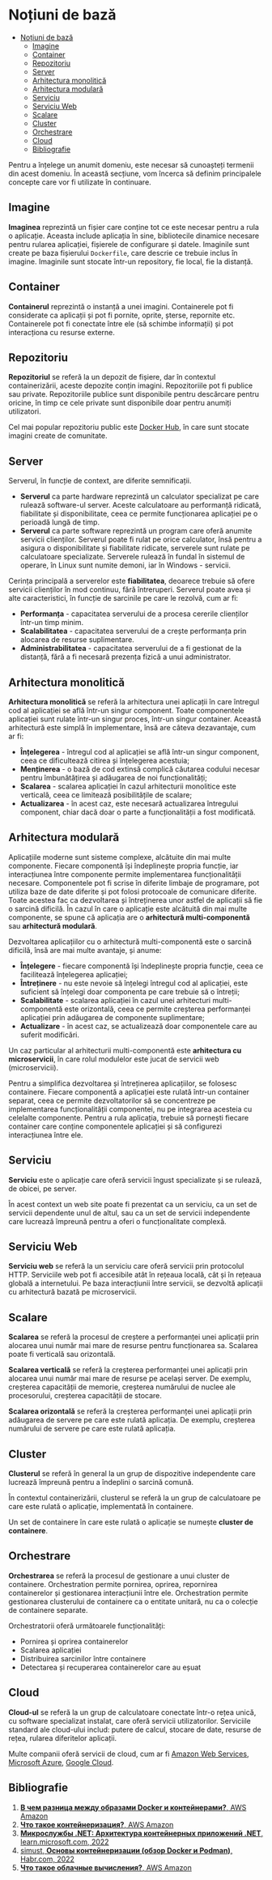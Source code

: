 # Noțiuni de bază

- [Noțiuni de bază](#noțiuni-de-bază)
  - [Imagine](#imagine)
  - [Container](#container)
  - [Repozitoriu](#repozitoriu)
  - [Server](#server)
  - [Arhitectura monolitică](#arhitectura-monolitică)
  - [Arhitectura modulară](#arhitectura-modulară)
  - [Serviciu](#serviciu)
  - [Serviciu Web](#serviciu-web)
  - [Scalare](#scalare)
  - [Cluster](#cluster)
  - [Orchestrare](#orchestrare)
  - [Cloud](#cloud)
  - [Bibliografie](#bibliografie)

Pentru a înțelege un anumit domeniu, este necesar să cunoașteți termenii din acest domeniu. În această secțiune, vom încerca să definim principalele concepte care vor fi utilizate în continuare.

## Imagine

**Imaginea** reprezintă un fișier care conține tot ce este necesar pentru a rula o aplicație. Aceasta include aplicația în sine, bibliotecile dinamice necesare pentru rularea aplicației, fișierele de configurare și datele. Imaginile sunt create pe baza fișierului `Dockerfile`, care descrie ce trebuie inclus în imagine. Imaginile sunt stocate într-un repository, fie local, fie la distanță.

## Container

**Containerul** reprezintă o instanță a unei imagini. Containerele pot fi considerate ca aplicații și pot fi pornite, oprite, șterse, repornite etc. Containerele pot fi conectate între ele (să schimbe informații) și pot interacționa cu resurse externe.

## Repozitoriu

**Repozitoriul** se referă la un depozit de fișiere, dar în contextul containerizării, aceste depozite conțin imagini. Repozitoriile pot fi publice sau private. Repozitoriile publice sunt disponibile pentru descărcare pentru oricine, în timp ce cele private sunt disponibile doar pentru anumiți utilizatori.

Cel mai popular repozitoriu public este [Docker Hub](https://hub.docker.com/), în care sunt stocate imagini create de comunitate.

## Server

Serverul, în funcție de context, are diferite semnificații.

- **Serverul** ca parte hardware reprezintă un calculator specializat pe care rulează software-ul server. Aceste calculatoare au performanță ridicată, fiabilitate și disponibilitate, ceea ce permite funcționarea aplicației pe o perioadă lungă de timp.
- **Serverul** ca parte software reprezintă un program care oferă anumite servicii clienților. Serverul poate fi rulat pe orice calculator, însă pentru a asigura o disponibilitate și fiabilitate ridicate, serverele sunt rulate pe calculatoare specializate. Serverele rulează în fundal în sistemul de operare, în Linux sunt numite demoni, iar în Windows - servicii.

Cerința principală a serverelor este **fiabilitatea**, deoarece trebuie să ofere servicii clienților în mod continuu, fără întreruperi. Serverul poate avea și alte caracteristici, în funcție de sarcinile pe care le rezolvă, cum ar fi:

- **Performanța** - capacitatea serverului de a procesa cererile clienților într-un timp minim.
- **Scalabilitatea** - capacitatea serverului de a crește performanța prin alocarea de resurse suplimentare.
- **Administrabilitatea** - capacitatea serverului de a fi gestionat de la distanță, fără a fi necesară prezența fizică a unui administrator.

## Arhitectura monolitică

**Arhitectura monolitică** se referă la arhitectura unei aplicații în care întregul cod al aplicației se află într-un singur component. Toate componentele aplicației sunt rulate într-un singur proces, într-un singur container. Această arhitectură este simplă în implementare, însă are câteva dezavantaje, cum ar fi:

- **Înțelegerea** - întregul cod al aplicației se află într-un singur component, ceea ce dificultează citirea și înțelegerea acestuia;
- **Menținerea** - o bază de cod extinsă complică căutarea codului necesar pentru îmbunătățirea și adăugarea de noi funcționalități;
- **Scalarea** - scalarea aplicației în cazul arhitecturii monolitice este verticală, ceea ce limitează posibilitățile de scalare;
- **Actualizarea** - în acest caz, este necesară actualizarea întregului component, chiar dacă doar o parte a funcționalității a fost modificată.

## Arhitectura modulară

Aplicațiile moderne sunt sisteme complexe, alcătuite din mai multe componente. Fiecare componentă își îndeplinește propria funcție, iar interacțiunea între componente permite implementarea funcționalității necesare. Componentele pot fi scrise în diferite limbaje de programare, pot utiliza baze de date diferite și pot folosi protocoale de comunicare diferite. Toate acestea fac ca dezvoltarea și întreținerea unor astfel de aplicații să fie o sarcină dificilă. În cazul în care o aplicație este alcătuită din mai multe componente, se spune că aplicația are o **arhitectură multi-componentă** sau **arhitectură modulară**.

Dezvoltarea aplicațiilor cu o arhitectură multi-componentă este o sarcină dificilă, însă are mai multe avantaje, și anume:

- **Înțelegere** - fiecare componentă își îndeplinește propria funcție, ceea ce facilitează înțelegerea aplicației;
- **Întreținere** - nu este nevoie să înțelegi întregul cod al aplicației, este suficient să înțelegi doar componenta pe care trebuie să o întreții;
- **Scalabilitate** - scalarea aplicației în cazul unei arhitecturi multi-componentă este orizontală, ceea ce permite creșterea performanței aplicației prin adăugarea de componente suplimentare;
- **Actualizare** - în acest caz, se actualizează doar componentele care au suferit modificări.

Un caz particular al arhitecturii multi-componentă este **arhitectura cu microservicii**, în care rolul modulelor este jucat de servicii web (microservicii).

Pentru a simplifica dezvoltarea și întreținerea aplicațiilor, se folosesc containere. Fiecare componentă a aplicației este rulată într-un container separat, ceea ce permite dezvoltatorilor să se concentreze pe implementarea funcționalității componentei, nu pe integrarea acesteia cu celelalte componente. Pentru a rula aplicația, trebuie să pornești fiecare container care conține componentele aplicației și să configurezi interacțiunea între ele.

## Serviciu

**Serviciu** este o aplicație care oferă servicii îngust specializate și se rulează, de obicei, pe server.

În acest context un web site poate fi prezentat ca un serviciu, ca un set de servicii dependente unul de altul, sau ca un set de servicii independente care lucrează împreună pentru a oferi o funcționalitate complexă.

## Serviciu Web

**Serviciu web** se referă la un serviciu care oferă servicii prin protocolul HTTP. Serviciile web pot fi accesibile atât în rețeaua locală, cât și în rețeaua globală a internetului. Pe baza interacțiunii între servicii, se dezvoltă aplicații cu arhitectură bazată pe microservicii.

## Scalare

**Scalarea** se referă la procesul de creștere a performanței unei aplicații prin alocarea unui număr mai mare de resurse pentru funcționarea sa. Scalarea poate fi verticală sau orizontală.

**Scalarea verticală** se referă la creșterea performanței unei aplicații prin alocarea unui număr mai mare de resurse pe același server. De exemplu, creșterea capacității de memorie, creșterea numărului de nuclee ale procesorului, creșterea capacității de stocare.

**Scalarea orizontală** se referă la creșterea performanței unei aplicații prin adăugarea de servere pe care este rulată aplicația. De exemplu, creșterea numărului de servere pe care este rulată aplicația.

## Cluster

**Clusterul** se referă în general la un grup de dispozitive independente care lucrează împreună pentru a îndeplini o sarcină comună.

În contextul containerizării, clusterul se referă la un grup de calculatoare pe care este rulată o aplicație, implementată în containere.

Un set de containere în care este rulată o aplicație se numește **cluster de containere**.

## Orchestrare

**Orchestrarea** se referă la procesul de gestionare a unui cluster de containere. Orchestration permite pornirea, oprirea, repornirea containerelor și gestionarea interacțiunii între ele. Orchestration permite gestionarea clusterului de containere ca o entitate unitară, nu ca o colecție de containere separate.

Orchestratorii oferă următoarele funcționalități:

- Pornirea și oprirea containerelor
- Scalarea aplicației
- Distribuirea sarcinilor între containere
- Detectarea și recuperarea containerelor care au eșuat

## Cloud

**Cloud-ul** se referă la un grup de calculatoare conectate într-o rețea unică, cu software specializat instalat, care oferă servicii utilizatorilor. Serviciile standard ale cloud-ului includ: putere de calcul, stocare de date, resurse de rețea, rularea diferitelor aplicații.

Multe companii oferă servicii de cloud, cum ar fi [Amazon Web Services](https://aws.amazon.com/ru/), [Microsoft Azure](https://azure.microsoft.com/ru-ru/), [Google Cloud](https://cloud.google.com/).

## Bibliografie

1. [**В чем разница между образами Docker и контейнерами?**, AWS Amazon](https://aws.amazon.com/ru/compare/the-difference-between-docker-images-and-containers/)
2. [**Что такое контейнеризация?**, AWS Amazon](https://aws.amazon.com/ru/what-is/containerization/)
3. [**Микрослужбы .NET: Архитектура контейнерных приложений .NET**, learn.microsoft.com, 2022](https://learn.microsoft.com/ru-ru/dotnet/architecture/microservices/)
4. [simust, **Основы контейнеризации (обзор Docker и Podman)**, Habr.com, 2022](https://habr.com/ru/articles/659049/)
5. [**Что такое облачные вычисления?**, AWS Amazon](https://aws.amazon.com/ru/what-is-cloud-computing/)
